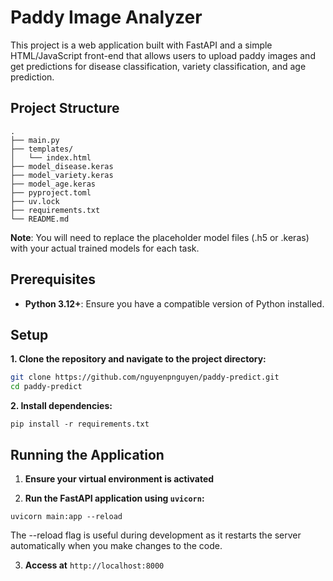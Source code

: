 # Paddy Image Analyzer

This project is a web application built with FastAPI and a simple HTML/JavaScript front-end that allows users to upload paddy images and get predictions for disease classification, variety classification, and age prediction.

## Project Structure

```
.
├── main.py
├── templates/
│   └── index.html
├── model_disease.keras
├── model_variety.keras
├── model_age.keras
├── pyproject.toml
├── uv.lock
├── requirements.txt
└── README.md
```

**Note**: You will need to replace the placeholder model files (.h5 or .keras) with your actual trained models for each task.

## Prerequisites

- **Python 3.12+**: Ensure you have a compatible version of Python installed.

## Setup

**1. Clone the repository and navigate to the project directory:**

```sh
git clone https://github.com/nguyenpnguyen/paddy-predict.git
cd paddy-predict
```

**2. Install dependencies:**

```
pip install -r requirements.txt
```

## Running the Application

1. **Ensure your virtual environment is activated**

2. **Run the FastAPI application using `uvicorn`:**

```
uvicorn main:app --reload
```

The --reload flag is useful during development as it restarts the server automatically when you make changes to the code.

3. **Access at** `http://localhost:8000`
